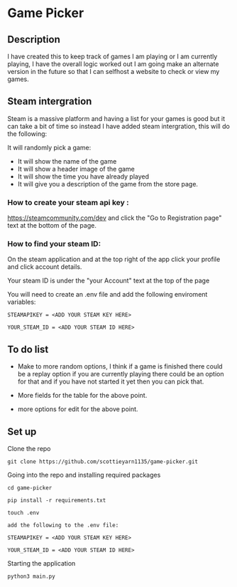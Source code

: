# Game Picker

## Description

I have created this to keep track of games I am playing or I am currently playing, I have the overall logic worked out I am going make an alternate version in the future so that I can selfhost a website to check or view my games.

## Steam intergration

Steam is a massive platform and having a list for your games is good but it can take a bit of time so instead I have added steam intergration, this will do the following:

It will randomly pick a game:
   - It will show the name of the game
   - It will show a header image of the game
   - It will show the time you have already played
   - It will give you a description of the game from the store page.

### How to create your steam api key :

https://steamcommunity.com/dev and click the "Go to Registration page" text at the bottom of the page.

### How to find your steam ID:
On the steam application and at the top right of the app click your profile and click account details.

Your steam ID is under the "your Account" text at the top of the page

You will need to create an .env file and add the following enviroment variables:
```
STEAMAPIKEY = <ADD YOUR STEAM KEY HERE>

YOUR_STEAM_ID = <ADD YOUR STEAM ID HERE>
```

## To do list

- Make to more random options, I think if a game is finished there could be a replay option if you are currently playing there could be an option for that and if you have not started it yet then you can pick that.

- More fields for the table for the above point.

- more options for edit for the above point.

## Set up

Clone the repo

```
git clone https://github.com/scottieyarn1135/game-picker.git
```
Going into the repo and installing required packages
```
cd game-picker

pip install -r requirements.txt

touch .env

add the following to the .env file:

STEAMAPIKEY = <ADD YOUR STEAM KEY HERE>

YOUR_STEAM_ID = <ADD YOUR STEAM ID HERE>
```
Starting the application
```
python3 main.py
```
